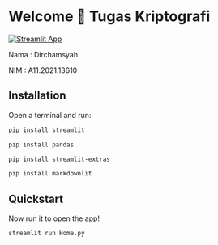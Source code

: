 # Welcome 👋 Tugas Kriptografi

[![Streamlit App](https://static.streamlit.io/badges/streamlit_badge_black_white.svg)](https://kriptografi-dirchamsyah.streamlit.app/)

Nama : Dirchamsyah

NIM : A11.2021.13610

## Installation

Open a terminal and run:

```bash
pip install streamlit
```

```bash
pip install pandas
```

```bash
pip install streamlit-extras
```

```bash
pip install markdownlit
```

## Quickstart

Now run it to open the app!

```bash
streamlit run Home.py
```
